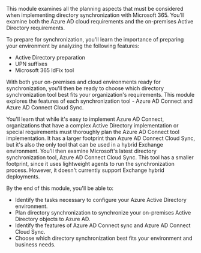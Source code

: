 This module examines all the planning aspects that must be considered when implementing directory synchronization with Microsoft 365. You'll examine both the Azure AD cloud requirements and the on-premises Active Directory requirements.

To prepare for synchronization, you'll learn the importance of preparing your environment by analyzing the following features:

 -  Active Directory preparation
 -  UPN suffixes
 -  Microsoft 365 IdFix tool

With both your on-premises and cloud environments ready for synchronization, you'll then be ready to choose which directory synchronization tool best fits your organization's requirements. This module explores the features of each synchronization tool - Azure AD Connect and Azure AD Connect Cloud Sync.

You'll learn that while it's easy to implement Azure AD Connect, organizations that have a complex Active Directory implementation or special requirements must thoroughly plan the Azure AD Connect tool implementation. It has a larger footprint than Azure AD Connect Cloud Sync, but it's also the only tool that can be used in a hybrid Exchange environment. You'll then examine Microsoft's latest directory synchronization tool, Azure AD Connect Cloud Sync. This tool has a smaller footprint, since it uses lightweight agents to run the synchronization process. However, it doesn't currently support Exchange hybrid deployments.

By the end of this module, you'll be able to:

 -  Identify the tasks necessary to configure your Azure Active Directory environment.
 -  Plan directory synchronization to synchronize your on-premises Active Directory objects to Azure AD.
 -  Identify the features of Azure AD Connect sync and Azure AD Connect Cloud Sync.
 -  Choose which directory synchronization best fits your environment and business needs.

